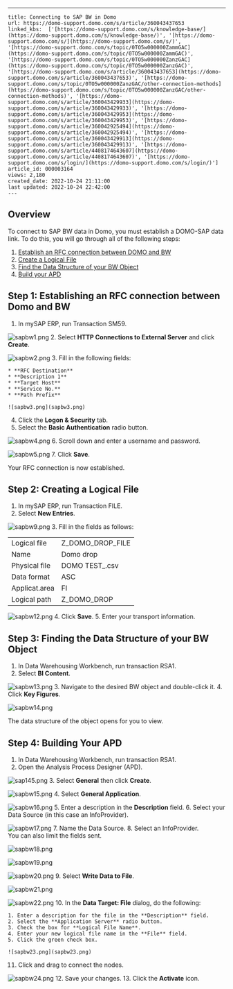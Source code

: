 ---
    title: Connecting to SAP BW in Domo
    url: https://domo-support.domo.com/s/article/360043437653
    linked_kbs:  ['[https://domo-support.domo.com/s/knowledge-base/](https://domo-support.domo.com/s/knowledge-base/)', '[https://domo-support.domo.com/s/](https://domo-support.domo.com/s/)', '[https://domo-support.domo.com/s/topic/0TO5w000000ZammGAC](https://domo-support.domo.com/s/topic/0TO5w000000ZammGAC)', '[https://domo-support.domo.com/s/topic/0TO5w000000ZanzGAC](https://domo-support.domo.com/s/topic/0TO5w000000ZanzGAC)', '[https://domo-support.domo.com/s/article/360043437653](https://domo-support.domo.com/s/article/360043437653)', '[https://domo-support.domo.com/s/topic/0TO5w000000ZanzGAC/other-connection-methods](https://domo-support.domo.com/s/topic/0TO5w000000ZanzGAC/other-connection-methods)', '[https://domo-support.domo.com/s/article/360043429933](https://domo-support.domo.com/s/article/360043429933)', '[https://domo-support.domo.com/s/article/360043429953](https://domo-support.domo.com/s/article/360043429953)', '[https://domo-support.domo.com/s/article/360042925494](https://domo-support.domo.com/s/article/360042925494)', '[https://domo-support.domo.com/s/article/360043429913](https://domo-support.domo.com/s/article/360043429913)', '[https://domo-support.domo.com/s/article/4408174643607](https://domo-support.domo.com/s/article/4408174643607)', '[https://domo-support.domo.com/s/login/](https://domo-support.domo.com/s/login/)']
    article_id: 000003164
    views: 2,180
    created_date: 2022-10-24 21:11:00
    last updated: 2022-10-24 22:42:00
    ---



Overview
--------


To connect to SAP BW data in Domo, you must establish a DOMO-SAP data link. To do this, you will go through all of the following steps:


1. [Establish an RFC connection between DOMO and BW](#h_a2635c0d-ff35-4b30-bf47-ee85a8733104 "SAP BW Connector")
2. [Create a Logical File](#h_dcb3c085-e171-4d5d-b6e2-deed0188d285 "SAP BW Connector")
3. [Find the Data Structure of your BW Object](#h_69801cf8-6231-4453-93f1-4259332b6b5f "SAP BW Connector")
4. [Build your APD](#h_2a5ec744-50f8-4a9b-8bed-0e274093b27f "SAP BW Connector")


Step 1: Establishing an RFC connection between Domo and BW
----------------------------------------------------------


1. In mySAP ERP, run Transaction SM59.  
   
![sapbw1.png](sapbw1.png)
2. Select **HTTP Connections to External Server** and click **Create**.  
   
![sapbw2.png](sapbw2.png)
3. Fill in the following fields: 


	* **RFC Destination**
	* **Description 1**
	* **Target Host**
	* **Service No.**
	* **Path Prefix**  
	   
	![sapbw3.png](sapbw3.png)
4. Click the **Logon & Security** tab.
5. Select the **Basic Authentication** radio button.  
   
![sapbw4.png](sapbw4.png)
6. Scroll down and enter a username and password.  
   
![sapbw5.png](sapbw5.png)
7. Click **Save**.


Your RFC connection is now established.


Step 2: Creating a Logical File
-------------------------------


1. In mySAP ERP, run Transaction FILE.
2. Select **New Entries**.  
   
![sapbw9.png](sapbw9.png)
3. Fill in the fields as follows:



|  |  |
| --- | --- |
| Logical file | Z\_DOMO\_DROP\_FILE |
| Name | Domo drop |
| Physical file | DOMO TEST<YEAR><MONTH><DATE>\_<HOUR><MINUTE><SECOND>.csv |
| Data format | ASC |
| Applicat.area | FI |
| Logical path | Z\_DOMO\_DROP |

  
![sapbw12.png](sapbw12.png)
4. Click **Save**.
5. Enter your transport information.


Step 3: Finding the Data Structure of your BW Object
----------------------------------------------------


1. In Data Warehousing Workbench, run transaction RSA1.
2. Select **BI Content**.  
   
![sapbw13.png](sapbw13.png)
3. Navigate to the desired BW object and double-click it.
4. Click **Key Figures**.  
   
![sapbw14.png](sapbw14.png)


The data structure of the object opens for you to view.


Step 4: Building Your APD
-------------------------


1. In Data Warehousing Workbench, run transaction RSA1.
2. Open the Analysis Process Designer (APD).  
   
![sap145.png](sap145.png)
3. Select **General** then click **Create**.  
   
![sapbw15.png](sapbw15.png)
4. Select **General Application**.  
   
![sapbw16.png](sapbw16.png)
5. Enter a description in the **Description** field.
6. Select your Data Source (in this case an InfoProvider).  
   
![sapbw17.png](sapbw17.png)
7. Name the Data Source.
8. Select an InfoProvider.  
 You can also limit the fields sent.  
   
![sapbw18.png](sapbw18.png)  
   
   
![sapbw19.png](sapbw19.png)  
   
   
![sapbw20.png](sapbw20.png)
9. Select **Write Data to File**.  
   
![sapbw21.png](sapbw21.png)  
   
![sapbw22.png](sapbw22.png)
10. In the **Data Target: File** dialog, do the following:


	1. Enter a description for the file in the **Description** field.
	2. Select the **Application Server** radio button.
	3. Check the box for **Logical File Name**.
	4. Enter your new logical file name in the **File** field.
	5. Click the green check box.  
	   
	![sapbw23.png](sapbw23.png)
11. Click and drag to connect the nodes.  
   
![sapbw24.png](sapbw24.png)
12. Save your changes.
13. Click the **Activate** icon.
